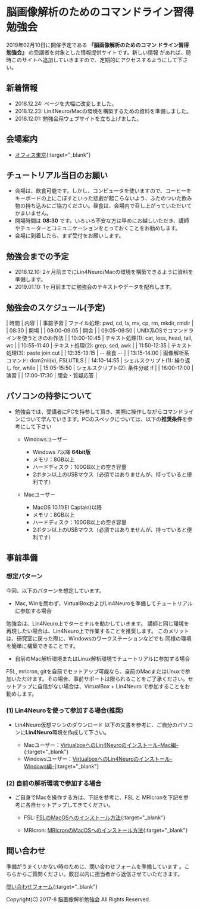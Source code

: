 # 脳画像解析のためのコマンドライン習得勉強会

2019年02月10日に開催予定である **『脳画像解析のためのコマン
ドライン習得勉強会』** の受講者を対象とした情報提供サイトです。新しい情報
があれば、随時このサイトへ追加していきますので、定期的にアクセスするようにして下さい。

## 新着情報
- 2018.12.24: ページを大幅に改変しました。
- 2018.12.23: Lin4Neuro/Macの環境を構築するための資料を準備しました。
- 2018.12.01: 勉強会用ウェブサイトを立ち上げました。

## 会場案内
- [オフィス東京](https://www.officetokyo.net/){:target="_blank"}

## チュートリアル当日のお願い
- 会場は、飲食可能です。しかし、コンピュータを使いますので、コーヒーをキーボードの上にこぼすといった悲劇が起こらないよう、ふたのついた飲み物の持ち込みにご協力ください。昼食は、会場内で召し上がっていただいてかまいません。
- 開場時間は **08:30** です。いろいろ不安な方は早めにお越しいただき、講師やチューターとコミュニケーションをとっておくことをお勧めします。
- 会場に到着したら、まず受付をお願いします。

## 勉強会までの予定
- 2018.12.10: 2ヶ月前までにLin4Neuro/Macの環境を構築できるように資料を準備します。
- 2019.01.10: 1ヶ月前までに勉強会のテキストやデータを配布します。


## 勉強会のスケジュール(予定)

| 時間        | 内容                                                |
| 事前予習    | ファイル処理: pwd, cd, ls, mv, cp, rm, mkdir, rmdir |
| 08:30       | 開場                                                |
| 09:00-09:05 | 開会                                                |
| 09:05-09:50 | UNIX系OSでコマンドラインを使うときのお作法          |
| 10:00-10:45 | テキスト処理(1): cat, less, head, tail, wc          |
| 10:55-11:40 | テキスト処理(2): grep, sed, awk                     |
| 11:50-12:35 | テキスト処理(3): paste join cut                     |
| 12:35-13:15 | -- 昼食 --                                          |
| 13:15-14:00 | 画像解析系コマンド: dcm2nii(x), FSLUTILS            |
| 14:10-14:55 | シェルスクリプト(1): 繰り返し for, while            |
| 15:05-15:50 | シェルスクリプト(2): 条件分岐 if                    |
| 16:00-17:00 | 演習                                                |
| 17:00-17:30 | 閉会・質疑応答                                      |

## パソコンの持参について
- 勉強会では、受講者にPCを持参して頂き、実際に操作しながらコマンドラインについて学んでいきます。PCのスペックについては、以下の**推奨条件**を参考にして下さい
	- Windowsユーザー
		- Windows 7以降 **64bit版**
		- メモリ：8GB以上
		- ハードディスク：100GB以上の空き容量
		- 2ボタン以上のUSBマウス（必須ではありませんが、持っていると便利です）
    
	- Macユーザー
		- MacOS 10.11(El Captain)以降
		- メモリ：8GB以上
		- ハードディスク：100GB以上の空き容量
		- 2ボタン以上のUSBマウス（必須ではありませんが、持っていると便利です）
    

## 事前準備

### 想定パターン
今回、以下のパターンを想定しています。
        
- Mac, Winを問わず、VirtualBoxおよびLin4Neuroを準備してチュートリアルに参加する場合

勉強会は、Lin4Neuro上でターミナルを動かしていきます。
講師と同じ環境を再現したい場合は、Lin4Neuro上で作業することを推奨します。
このメリットは、研究室に戻った際に、Windowsのワークステーションなどでも
同様の環境を簡単に構築できることです。

- 自前のMac解析環境またはLinux解析環境でチュートリアルに参加する場合

FSL, mricron, gitを自前でセットアップ可能なら、自前のMacまたはLinuxで参加いただけます。その場合、事前サポートは限られることをご了承ください。セットアップに自信がない場合は、VirtualBox + Lin4Neuro で参加することをお勧めします。

### (1) Lin4Neuroを使って参加する場合(推奨)
- Lin4Neuro仮想マシンのダウンロード
以下の文書を参考に、ご自分のパソコンに**Lin4Neuro**環境を作成して下さい。

	- Macユーザー：[VirtualboxへのLin4Neuroのインストール-Mac編-](https://github.com/kytk/shell-basic/raw/master/docs/pdf/L4N_on_Mac_Install.pdf){:target="_blank"}
	- Windowsユーザー：[VirtualboxへのLin4Neuroのインストール-Windows編-](https://github.com/kytk/shell-basic/raw/master/docs/pdf/L4N_on_Win_Install.pdf){:target="_blank"}
	
### (2) 自前の解析環境で参加する場合

- ご自身でMacを操作する方は、下記を参考に、FSL と MRIcronを下記を参考に各自セットアップしてきてください。
        
	- FSL: [FSLのMacOSへのインストール方法](http://www.nemotos.net/?p=243){:target="_blank"}

	- MRIcron: [MRIcronのMacOSへのインストール方法](http://www.nemotos.net/?p=1159){:target="_blank"}

	
## 問い合わせ
準備がうまくいかない時のために、問い合わせフォームを準備しています
。こちらからご質問ください。数日以内に担当者から返信させていただきます。

[問い合わせフォーム](https://goo.gl/forms/iE5SCx9GWKIwIreK2){:target="_blank"}


Copyright(C) 2017-8 脳画像解析勉強会 All Rights Reserved.

